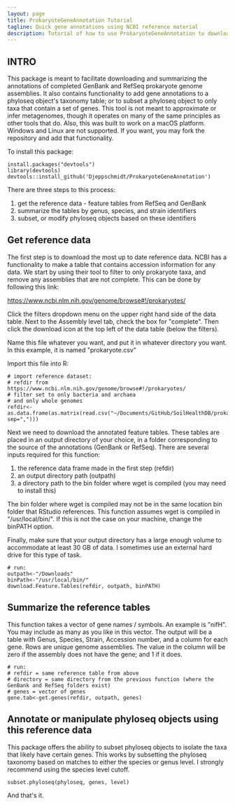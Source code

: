 ```yaml
---
layout: page
title: ProkaryoteGeneAnnotation Tutorial
tagline: Quick gene annotations using NCBI reference material
description: Tutorial of how to use ProkaryoteGeneAnnotation to download and compile a reference dataset for predicting genes associated with 16S amplicon data.
---
```


## INTRO

This package is meant to facilitate downloading and summarizing the annotations of completed GenBank and RefSeq prokaryote genome assemblies. It also contains functionality to add gene annotations to a phyloseq object's taxonomy table; or to subset a phyloseq object to only taxa that contain a set of genes. This tool is not meant to approximate or infer metagenomes, though it operates on many of the same principles as other tools that do. Also, this was built to work on a macOS platform. Windows and Linux are not supported. If you want, you may fork the repository and add that functionality.

To install this package:
```{r, eval=FALSE}
install.packages("devtools")
library(devtools)
devtools::install_github('Djeppschmidt/ProkaryoteGeneAnnotation')
```

There are three steps to this process:
1) get the reference data - feature tables from RefSeq and GenBank
2) summarize the tables by genus, species, and strain identifiers
3) subset, or modify phyloseq objects based on these identifiers

## Get reference data

The first step is to download the most up to date reference data. NCBI has a functionality to make a table that contains accession information for any data. We start by using their tool to filter to only prokaryote taxa, and remove any assemblies that are not complete. This can be done by following this link:

https://www.ncbi.nlm.nih.gov/genome/browse#!/prokaryotes/

Click the filters dropdown menu on the upper right hand side of the data table. Next to the Assembly level tab, check the box for "complete". Then click the download icon at the top left of the data table (below the filters).

Name this file whatever you want, and put it in whatever directory you want. In this example, it is named "prokaryote.csv"

Import this file into R:
```{r, eval=FALSE}
# import reference dataset:
# refdir from https://www.ncbi.nlm.nih.gov/genome/browse#!/prokaryotes/
# filter set to only bacteria and archaea
# and only whole genomes
refdir<-as.data.frame(as.matrix(read.csv("~/Documents/GitHub/SoilHealthDB/prokaryotes.csv", sep=",")))
```

Next we need to download the annotated feature tables. These tables are placed in an output directory of your choice, in a folder corresponding to the source of the annotations (GenBank or RefSeq). There are several inputs required for this function:

1) the reference data frame made in the first step (refdir)
2) an output directory path (outpath)
3) a directory path to the bin folder where wget is compiled (you may need to install this)

The bin folder where wget is compiled may not be in the same location bin folder that RStudio references. This function assumes wget is compiled in "/usr/local/bin/". If this is not the case on your machine, change the binPATH option.

Finally, make sure that your output directory has a large enough volume to accommodate at least 30 GB of data. I sometimes use an external hard drive for this type of task. 
```{r, eval=FALSE}
# run:
outpath<-"/Downloads"
binPath<-"/usr/local/bin/"
download.Feature.Tables(refdir, outpath, binPATH)
```

## Summarize the reference tables

This function takes a vector of gene names / symbols. An example is "nifH". You may include as many as you like in this vector. The output will be a table with Genus, Species, Strain, Accession number, and a column for each gene. Rows are unique genome assemblies. The value in the column will be zero if the assembly does not have the gene; and 1 if it does.

```{r, eval=FALSE}
# run:
# refdir = same reference table from above
# directory = same directory from the previous function (where the GenBank and RefSeq folders exist)
# genes = vector of genes
gene.tab<-get.genes(refdir, outpath, genes)
```


## Annotate or manipulate phyloseq objects using this reference data

This package offers the ability to subset phyloseq objects to isolate the taxa that likely have certain genes. This works by subsetting the phyloseq taxonomy based on matches to either the species or genus level. I strongly recommend using the species level cutoff.

```{r, eval=FALSE}
subset.phyloseq(phyloseq, genes, level)
```

And that's it.
